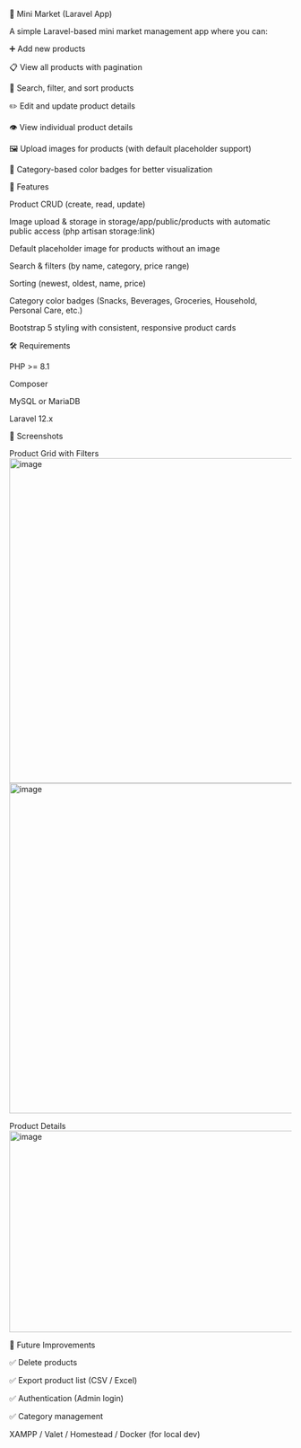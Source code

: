 🛒 Mini Market (Laravel App)

A simple Laravel-based mini market management app where you can:

➕ Add new products

📋 View all products with pagination

🔎 Search, filter, and sort products

✏️ Edit and update product details

👁 View individual product details

🖼 Upload images for products (with default placeholder support)

🎨 Category-based color badges for better visualization

🚀 Features

Product CRUD (create, read, update)

Image upload & storage in storage/app/public/products with automatic public access (php artisan storage:link)

Default placeholder image for products without an image

Search & filters (by name, category, price range)

Sorting (newest, oldest, name, price)

Category color badges (Snacks, Beverages, Groceries, Household, Personal Care, etc.)

Bootstrap 5 styling with consistent, responsive product cards

🛠 Requirements

PHP >= 8.1

Composer

MySQL or MariaDB

Laravel 12.x

🎨 Screenshots

Product Grid with Filters
<img width="683" height="579" alt="image" src="https://github.com/user-attachments/assets/9f1a5569-cbfb-47e9-a3c2-0444b0277a34" />
<img width="671" height="588" alt="image" src="https://github.com/user-attachments/assets/c6a58f5f-9719-4617-9a57-c2ff4df9bf48" />

Product Details
<img width="1074" height="359" alt="image" src="https://github.com/user-attachments/assets/f3170f0e-fa77-4b5d-aaa0-5fc87a8b659d" />


📝 Future Improvements

✅ Delete products

✅ Export product list (CSV / Excel)

✅ Authentication (Admin login)

✅ Category management

XAMPP / Valet / Homestead / Docker (for local dev)
